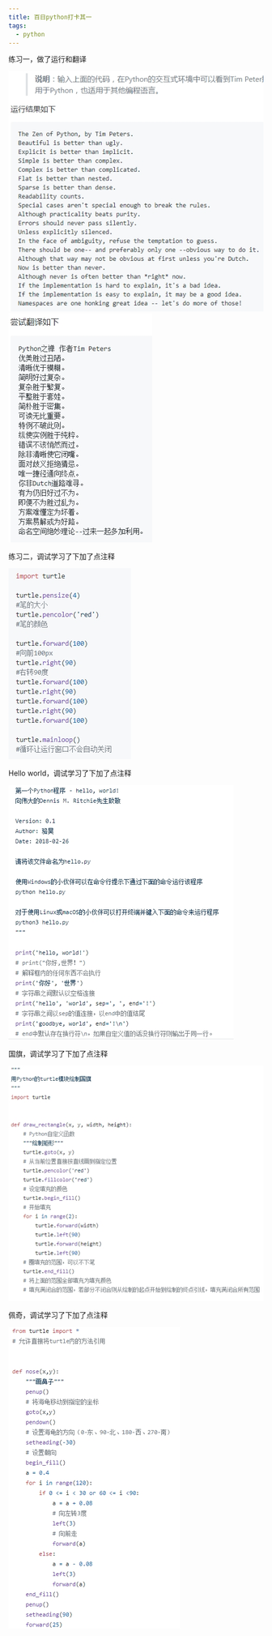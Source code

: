 ```yaml
---
title: 百日python打卡其一
tags:
  - python
---
```


练习一，做了运行和翻译

![](/assets/image/2020-6-13_17-46-9.jpg)
![](/assets/image/2020-6-13_17-46-27.jpg)

练习二，调试学习了下加了点注释

![](/assets/image/2020-6-13_17-47-16.jpg)

Hello world，调试学习了下加了点注释

![](/assets/image/2020-6-13_17-47-44.jpg)

国旗，调试学习了下加了点注释

![](/assets/image/2020-6-13_17-48-10.jpg)

佩奇，调试学习了下加了点注释

![](/assets/image/2020-6-13_17-48-30.jpg)
